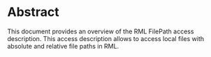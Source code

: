 # Abstract

This document provides an overview of the RML FilePath access description. This access description allows to access local files with absolute and relative file paths in RML.
